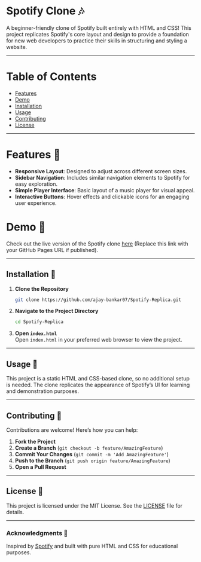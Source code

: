# Spotify Clone 🎶

A beginner-friendly clone of Spotify built entirely with HTML and CSS! This project replicates Spotify's core layout and design to provide a foundation for new web developers to practice their skills in structuring and styling a website.

---

# Table of Contents
- [Features](#features)
- [Demo](#demo)
- [Installation](#installation)
- [Usage](#usage)
- [Contributing](#contributing)
- [License](#license)

---

# Features 📌
- **Responsive Layout**: Designed to adjust across different screen sizes.
- **Sidebar Navigation**: Includes similar navigation elements to Spotify for easy exploration.
- **Simple Player Interface**: Basic layout of a music player for visual appeal.
- **Interactive Buttons**: Hover effects and clickable icons for an engaging user experience.

# Demo 🎥
Check out the live version of the Spotify clone [here](#) (Replace this link with your GitHub Pages URL if published).

---

## Installation 🚀

1. **Clone the Repository**  
   ```bash
   git clone https://github.com/ajay-bankar07/Spotify-Replica.git
   ```

2. **Navigate to the Project Directory**  
   ```bash
   cd Spotify-Replica
   ```

3. **Open `index.html`**  
   Open `index.html` in your preferred web browser to view the project.

---

## Usage 📖

This project is a static HTML and CSS-based clone, so no additional setup is needed. The clone replicates the appearance of Spotify’s UI for learning and demonstration purposes.

---

## Contributing 🤝

Contributions are welcome! Here’s how you can help:
1. **Fork the Project**
2. **Create a Branch** (`git checkout -b feature/AmazingFeature`)
3. **Commit Your Changes** (`git commit -m 'Add AmazingFeature'`)
4. **Push to the Branch** (`git push origin feature/AmazingFeature`)
5. **Open a Pull Request**

---

## License 📜
This project is licensed under the MIT License. See the [LICENSE](LICENSE) file for details.

---

### Acknowledgments 🙌
Inspired by [Spotify](https://www.spotify.com) and built with pure HTML and CSS for educational purposes.
